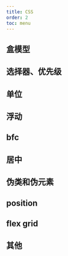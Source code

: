 ```yaml
---
title: CSS
order: 2
toc: menu
---
```


## 盒模型

## 选择器、优先级

## 单位

## 浮动

## bfc

## 居中

## 伪类和伪元素

## position

## flex grid

## 其他
